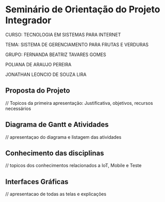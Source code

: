 
# Seminário de Orientação do Projeto Integrador
CURSO: TECNOLOGIA EM SISTEMAS PARA INTERNET

TEMA: SISTEMA DE GERENCIAMENTO PARA FRUTAS E VERDURAS

GRUPO: 
 FERNANDA BEATRIZ TAVARES GOMES

 POLIANA DE ARAUJO PEREIRA

 JONATHAN LEONCIO DE SOUZA LIRA
 
## Proposta do Projeto
// Topicos da primeira apresentação: Justificativa, objetivos, recursos necessários

## Diagrama de Gantt e Atividades
// apresentaçao do diagrama e listagem das atividades

## Conhecimento das disciplinas
// topicos dos conhecimentos relacionados a IoT, Mobile e Teste

## Interfaces Gráficas
// apresentacao de todas as telas e explicações
